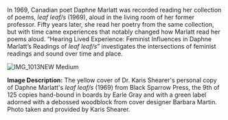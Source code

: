 
In 1969, Canadian poet Daphne Marlatt was recorded reading her collection of poems, _leaf leaf/s_ (1969), aloud in the living room of her former professor. Fifty years later, she read her poetry from the same collection, but with time came experiences that notably changed how Marlatt read her poems aloud. “Hearing Lived Experience: Feminist Influences in Daphne Marlatt’s Readings of _leaf leaf/s_” investigates the intersections of feminist readings and sound over time and place.

![IMG_1013NEW Medium](https://user-images.githubusercontent.com/107158915/221289143-a1b20ca3-4ba9-4662-aa9c-668519d3a906.jpeg)

**Image Description:** The yellow cover of Dr. Karis Shearer's personal copy of Daphne Marlatt's _leaf leaf/s_ (1969) from Black Sparrow Press, the 9th of 125 copies hand-bound in boards by Earle Gray and with a green label adorned with a debossed woodblock from cover designer Barbara Martin. Photo taken and provided by Karis Shearer.

